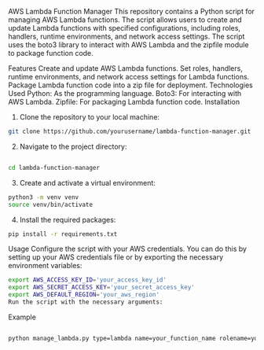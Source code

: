 AWS Lambda Function Manager
This repository contains a Python script for managing AWS Lambda functions. The script allows users to create and update Lambda functions with specified configurations, including roles, handlers, runtime environments, and network access settings. The script uses the boto3 library to interact with AWS Lambda and the zipfile module to package function code.

Features
Create and update AWS Lambda functions.
Set roles, handlers, runtime environments, and network access settings for Lambda functions.
Package Lambda function code into a zip file for deployment.
Technologies Used
Python: As the programming language.
Boto3: For interacting with AWS Lambda.
Zipfile: For packaging Lambda function code.
Installation
1. Clone the repository to your local machine:

```sh
git clone https://github.com/yourusername/lambda-function-manager.git

```
2. Navigate to the project directory:
```sh

cd lambda-function-manager
```

3. Create and activate a virtual environment:
```sh
python3 -m venv venv
source venv/bin/activate
```
4. Install the required packages:
```sh
pip install -r requirements.txt
```

Usage
Configure the script with your AWS credentials. You can do this by setting up your AWS credentials file or by exporting the necessary environment variables:

```sh
export AWS_ACCESS_KEY_ID='your_access_key_id'
export AWS_SECRET_ACCESS_KEY='your_secret_access_key'
export AWS_DEFAULT_REGION='your_aws_region'
Run the script with the necessary arguments:
```
Example
```sh

python manage_lambda.py type=lambda name=your_function_name rolename=your_role_name handler=your_handler internetaccess=No intranetaccess=No runtime=python3.11 action=create newname=your_new_function_name
